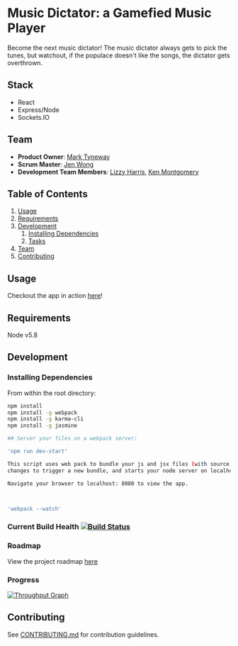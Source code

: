 # Music Dictator: a Gamefied Music Player
Become the next music dictator! The music dictator always gets to pick the tunes, but watchout, if the populace doesn't like the songs, the dictator gets overthrown. 

## Stack
* React
* Express/Node
* Sockets.IO

## Team

  - __Product Owner__: [Mark Tyneway](https://github.com/Tynes)
  - __Scrum Master__: [Jen Wong](https://github.com/jenjwong)
  - __Development Team Members__: [Lizzy Harris](https://github.com/CodeLizards), [Ken Montgomery](https://github.com/BigBroken)

## Table of Contents

1. [Usage](#Usage)
1. [Requirements](#requirements)
1. [Development](#development)
    1. [Installing Dependencies](#installing-dependencies)
    1. [Tasks](#tasks)
1. [Team](#team)
1. [Contributing](#contributing)

## Usage

Checkout the app in action [here](http://plebsmusic.com)!

## Requirements

Node v5.8

## Development

### Installing Dependencies

From within the root directory:

```sh
npm install
npm install -g webpack
npm install -g karma-cli
npm install -g jasmine 

## Server your files on a webpack server:

'npm run dev-start'

This script uses web pack to bundle your js and jsx files (with source maps), watches the files for 
changes to trigger a new bundle, and starts your node server on localhost:8080.

Navigate your browser to localhost: 8080 to view the app.



'webpack --watch'


```

### Current Build Health [![Build Status](https://travis-ci.org/ImmaculateHangover/crunchy-tunes.svg?branch=master)](https://travis-ci.org/ImmaculateHangover/crunchy-tunes)

### Roadmap

View the project roadmap [here](https://waffle.io/unassumingQuasar/crunchyTunes)

### Progress

[![Throughput Graph](https://graphs.waffle.io/unassumingQuasar/crunchyTunes/throughput.svg)](https://waffle.io/unassumingQuasar/crunchyTunes/metrics/throughput)

## Contributing

See [CONTRIBUTING.md](CONTRIBUTING.md) for contribution guidelines.
